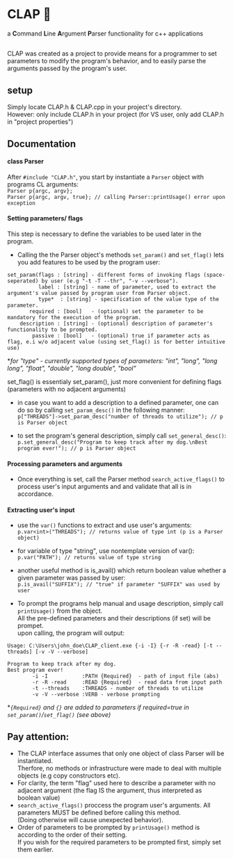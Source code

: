 # CLAP 👏
a **C**ommand **L**ine **A**rgument **P**arser functionality for c++ applications 
##

CLAP was created as a project to provide means for a programmer to set parameters to modify the program's behavior, and to easily parse the arguments passed by the program's user. 

## setup
Simply locate CLAP.h & CLAP.cpp in your project's directory.\
However: only include CLAP.h in your project (for VS user, only add CLAP.h in "project properties")

## Documentation
#### class Parser
After ```#include "CLAP.h"```, you start by instantiate a ```Parser``` object with programs CL arguments:\
```Parser p{argc, argv};```\
```Parser p{argc, argv, true}; // calling Parser::printUsage() error upon exception```

#### Setting parameters/ flags
This step is necessary to define the variables to be used later in the program.
- Calling the the Parser object's methods ```set_param()``` and ```set_flag()``` lets you add features to be used by the program user:
```
set_param(flags : [string] - different forms of invoking flags (space-seperated) by user (e.g "-t -T --thr", "-v --verbose").
          label : [string] - name of parameter, used to extract the argument's value passed by program user from Parser object.
          type*  : [string] - specification of the value type of the parameter.
       required : [bool]   - (optional) set the parameter to be mandatory for the execution of the program.
    description : [string] - (optional) description of parameter's functionality to be prompted.
        passive : [bool]   - (optional) true if parameter acts as flag, e.i w/o adjacent value (using set_flag() is for better intuitive use)
```
**for "type" - currently supported types of parameters: "int", "long", "long long", "float", "double", "long double", "bool"*


set_flag() is essentialy set_param(), just more convenient for defining flags (parameters with no adjacent arguments) 

- in case you want to add a description to a defined parameter, one can do so by calling ```set_param_desc()``` in the following manner:
```p["THREADS"]->set_param_desc("number of threads to utilize"); // p is Parser object```

- to set the program's general description, simply call ```set_general_desc()```:\
  ```p.set_general_desc("Program to keep track after my dog.\nBest program ever!"); // p is Parser object```

#### Processing parameters and arguments
- Once everything is set, call the Parser method ```search_active_flags()``` to process user's input arguments and and validate that all is in accordance.

#### Extracting user's input
- use the ```var()``` functions to extract and use user's arguments:\
  ```p.var<int>("THREADS"); // returns value of type int (p is a Parser object)```
- for variable of type "string", use nontemplate version of var():\
  ```p.var("PATH"); // returns value of type string```
- another useful method is is_avail() which return boolean value whether a given parameter was passed by user:\
  ```p.is_avail("SUFFIX"); // "true" if parameter "SUFFIX" was used by user```

- To prompt the programs help manual and usage description, simply call ```printUsage()``` from the object.\
All the pre-defined parameters and their descriptions (if set) will be prompet.\
upon calling, the program will output:
```
Usage: C:\Users\john_doe\CLAP_client.exe {-i -I} {-r -R -read} [-t --threads] [-v -V --verbose]

Program to keep track after my dog.
Best program ever!
        -i -I           :PATH {Required}  - path of input file (abs)
        -r -R -read     :READ {Required}  - read data from input path
        -t --threads    :THREADS - number of threads to utilize
        -v -V --verbose :VERB - verbose prompting
```
**```{Required}``` and ```{}``` are added to parameters if required=true in ```set_param()```/```set_flag()``` (see above)* 

## Pay attention:
- The CLAP interface assumes that only one object of class Parser will be instantiated.\
 Therfore, no methods or infrastructure were made to deal with multiple objects (e.g copy constructors etc).
- For clarity, the term "flag" used here to describe a parameter with no adjacent argument (the flag IS the argument, thus interpreted as boolean value)   
- ```search_active_flags()``` proccess the program user's arguments. All parameters MUST be defined before calling this method.\
(Doing otherwise will cause unexpected behavior).
- Order of parameters to be prompted by ```printUsage()``` method is according to the order of their setting.\
If you wish for the required parameters to be prompted first, simply set them earlier.   
